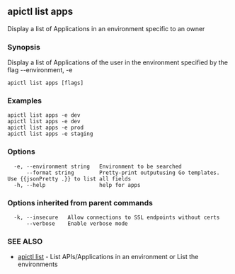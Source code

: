 ## apictl list apps

Display a list of Applications in an environment specific to an owner

### Synopsis

Display a list of Applications of the user in the environment specified by the flag --environment, -e

```
apictl list apps [flags]
```

### Examples

```
apictl list apps -e dev
apictl list apps -e dev
apictl list apps -e prod
apictl list apps -e staging
```

### Options

```
  -e, --environment string   Environment to be searched
      --format string        Pretty-print outputusing Go templates. Use {{jsonPretty .}} to list all fields
  -h, --help                 help for apps
```

### Options inherited from parent commands

```
  -k, --insecure   Allow connections to SSL endpoints without certs
      --verbose    Enable verbose mode
```

### SEE ALSO

* [apictl list](apictl_list.md)	 - List APIs/Applications in an environment or List the environments


